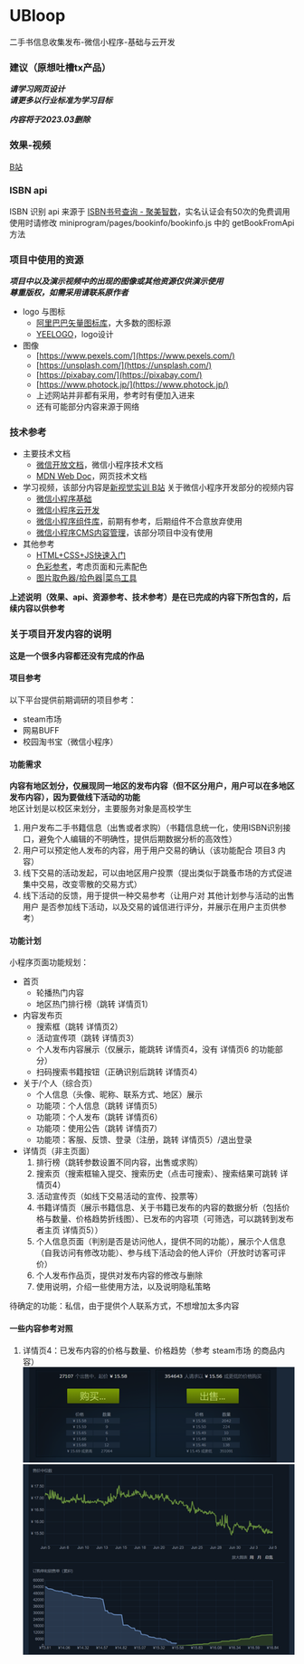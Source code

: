 # UBloop
二手书信息收集发布-微信小程序-基础与云开发


### 建议（原想吐槽tx产品）

***请学习网页设计***  
***请更多以行业标准为学习目标***


***内容将于2023.03删除***


### 效果-视频

[B站](https://www.bilibili.com/video/BV1nu4y1v79s/)

### ISBN api

ISBN 识别 api 来源于 [ISBN书号查询 - 聚美智数](https://www.jumdata.com/product/code/isbn_query)，实名认证会有50次的免费调用
使用时请修改 miniprogram/pages/bookinfo/bookinfo.js 中的 getBookFromApi 方法

### 项目中使用的资源

***项目中以及演示视频中的出现的图像或其他资源仅供演示使用***  
***尊重版权，如需采用请联系原作者***  

- logo 与图标
  - [阿里巴巴矢量图标库](https://www.iconfont.cn/)，大多数的图标源  
  - [YEELOGO](https://www.qingnian8.com/)，logo设计  
- 图像  
  - [https://www.pexels.com/](https://www.pexels.com/)  
  - [https://unsplash.com/](https://unsplash.com/)  
  - [https://pixabay.com/](https://pixabay.com/)  
  - [https://www.photock.jp/](https://www.photock.jp/)  
  - 上述网站并非都有采用，参考时有便加入进来  
  - 还有可能部分内容来源于网络  

### 技术参考

- 主要技术文档  
  - [微信开放文档](https://developers.weixin.qq.com/miniprogram/dev/framework/)，微信小程序技术文档  
  - [MDN Web Doc](https://developer.mozilla.org/zh-CN/)，网页技术文档  
- 学习视频，该部分内容是[新视觉实训 B站](https://space.bilibili.com/505082994) 关于微信小程序开发部分的视频内容  
  - [微信小程序基础](https://www.bilibili.com/video/BV1WQ4y1T7D8)  
  - [微信小程序云开发](https://www.bilibili.com/video/BV12z4y1R77r)  
  - [微信小程序组件库](https://www.bilibili.com/video/BV18V411C7VV)，前期有参考，后期组件不合意放弃使用  
  - [微信小程序CMS内容管理](https://www.bilibili.com/video/BV1HA411N7eG)，该部分项目中没有使用  
- 其他参考  
  - [HTML+CSS+JS快速入门](https://blog.csdn.net/weixin_45953673/article/details/120040896)  
  - [色彩参考](https://blog.csdn.net/weixin_39417767/article/details/85003192)，考虑页面和元素配色  
  - [图片取色器/拾色器|菜鸟工具](https://c.runoob.com/front-end/6214/#90a4ae)


**上述说明（效果、api、资源参考、技术参考）是在已完成的内容下所包含的，后续内容以供参考**

### 关于项目开发内容的说明

**这是一个很多内容都还没有完成的作品**  

#### 项目参考

以下平台提供前期调研的项目参考：
- steam市场
- 网易BUFF
- 校园淘书宝（微信小程序）

#### 功能需求

**内容有地区划分，仅展现同一地区的发布内容（但不区分用户，用户可以在多地区发布内容），因为要做线下活动的功能**  
地区计划是以校区来划分，主要服务对象是高校学生  
 
1. 用户发布二手书籍信息（出售或者求购）（书籍信息统一化，使用ISBN识别接口，避免个人编辑的不明确性，提供后期数据分析的高效性）
2. 用户可以预定他人发布的内容，用于用户交易的确认（该功能配合 项目3 内容）
3. 线下交易的活动发起，可以由地区用户投票（提出类似于跳蚤市场的方式促进集中交易，改变零散的交易方式）
4. 线下活动的反馈，用于提供一种交易参考（让用户对 其他计划参与活动的出售用户 是否参加线下活动，以及交易的诚信进行评分，并展示在用户主页供参考）

#### 功能计划

小程序页面功能规划：

- 首页
  - 轮播热门内容
  - 地区热门排行榜（跳转 详情页1）
- 内容发布页
  - 搜索框（跳转 详情页2）
  - 活动宣传项（跳转 详情页3）
  - 个人发布内容展示（仅展示，能跳转 详情页4，没有 详情页6 的功能部分）
  - 扫码搜索书籍按钮（正确识别后跳转 详情页4）
- 关于/个人（综合页）
  - 个人信息（头像、昵称、联系方式、地区）展示
  - 功能项：个人信息（跳转 详情页5）
  - 功能项：个人发布（跳转 详情页6）
  - 功能项：使用公告（跳转 详情页7）
  - 功能项：客服、反馈、登录（注册，跳转 详情页5）/退出登录
- 详情页（非主页面）
  1. 排行榜（跳转参数设置不同内容，出售或求购）
  2. 搜索页（搜索框输入提交、搜索历史（点击可搜索）、搜索结果可跳转 详情页4）
  3. 活动宣传页（如线下交易活动的宣传、投票等）
  4. 书籍详情页（展示书籍信息、关于书籍已发布的内容的数据分析（包括价格与数量、价格趋势折线图）、已发布的内容项（可筛选，可以跳转到发布者主页 详情页5））
  5. 个人信息页面（判别是否是访问他人，提供不同的功能），展示个人信息（自我访问有修改功能）、参与线下活动会的他人评价（开放时访客可评价）
  6. 个人发布作品页，提供对发布内容的修改与删除
  7. 使用说明，介绍一些使用方法，以及说明隐私策略

待确定的功能：私信，由于提供个人联系方式，不想增加太多内容
 
#### 一些内容参考对照

1. 详情页4：已发布内容的价格与数量、价格趋势（参考 steam市场 的商品内容）  
![steam市场样例1](./sample/images/steamMarket1.png)  
![steam市场样例1](./sample/images/steamMarket2.png)  

